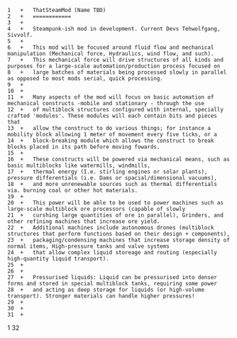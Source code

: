 	1	+	ThatSteamMod (Name TBD)
	2	+	============
	3	+	
	4	+	Steampunk-ish mod in development. Current Devs Tehwolfgang, Sivvolf. 
	5	+	
	6	+	This mod will be focused around fluid flow and mechanical manipulation (Mechanical force, Hydraulics, wind flow, and such). 
	7	+	This mechanical force will drive structures of all kinds and purposes for a large-scale automation/production process focused on
	8	+	large batches of materials being processed slowly in parallel as opposed to most mods serial, quick processing. 
	9	+	
	10	+	
	11	+	Many aspects of the mod will focus on basic automation of mechanical constructs -mobile and stationary - through the use
	12	+	of multiblock structures configured with internal, specially crafted 'modules'. These modules will each contain bits and pieces that
	13	+	allow the construct to do various things; for instance a mobility block allowing 1 meter of movement every five ticks, or a
	14	+	block-breaking module which allows the construct to break blocks placed in its path before moving fowards. 
	15	+	
	16	+	These constructs will be powered via mechanical means, such as basic multiblocks like watermills, windmills, 
	17	+	thermal energy (I.e. stirling engines or solar plants), pressure differentials (i.e. Dams or spacial/dimensional vacuums),
	18	+	and more unrenewable sources such as thermal differentials via. burning coal or other hot materials. 
	19	+	
	20	+	This power will be able to be used to power machines such as large-scale multiblock ore processors (capable of slowly
	21	+	curshing large quantities of ore in parallel), Grinders, and other refining machines that increase ore yield. 
	22	+	Additional machines include autonomous drones (multiblock structures that perform functions based on their design + components),
	23	+	packaging/condensing machines that increase storage density of normal items, High-pressure tanks and valve systems
	24	+	that allow complex liquid storeage and routing (especially high-quantity liquid transport). 
	25	+	
	26	+	
	27	+	Pressurised liquids: Liquid can be pressurised into denser forms and stored in special multiblock tanks, requiring some power
	28	+	and acting as deep storage for liquids (or high-volume transport). Stronger materials can handle higher pressures!
	29	+	
	30	+	
	31	+	
1	32	 	

